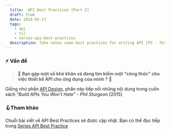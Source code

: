 ```yaml
---
  title:  API Best Practices [Part 2]
  draft: true
  date: 2024-05-17
  tags:
    - api
    - til
    - series-api-best-practices
  description: Take notes some best practices for writing API [P2 - Testing]
---
```


### ⚡ Vấn đề

> 🐠 **Bạn gặp một số khó khăn và đang tìm kiếm một "công thức" cho việc thiết kế API cho ứng dụng của mình ?** 🥺

Giống như phần [API Design](./api-best-practices-p1.md), phần này tiếp nối những nội dung trong cuốn sách _"Build APIs You Won't Hate" - Phil Sturgeon_ [2015]

### 🪝Tham khảo

Chuỗi bài viết về API Best Practices sẽ được cập nhật. Bạn có thể đọc tiếp trong [Series API Best Practice](tags/series-api-best-practices)
